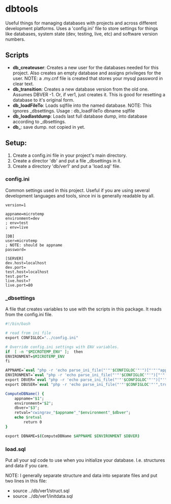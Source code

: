 # dbtools

Useful things for managing databases with projects and across different development platforms. Uses a 'config.ini' file to store settings for things like databases, system state (dev, testing, live, etc) and software version numbers.

## Scripts

* **db_createuser**: Creates a new user for the databases needed for this project. Also creates an empty database and assigns privileges for the user. NOTE: a .my.cnf file is created that stores your mysql password in clear text.
* **db_transition**: Creates a new database version from the old one. Assumes DBVER -1. Or, if ver1, just creates it. This is good for resetting a database to it's original form.
* **db_loadFileTo**: Loads sqlfile into the named database. NOTE: This ignores _dbsettings. Usage : db_loadFileTo dbname sqlfile
* **db_loadlastdump**:  Loads last full database dump, into database according to _dbsettings.
* **db_**: save dump. not copied in yet.


## Setup:
1. Create a config.ini file in your project's main directory.
1. Create a director 'db' and put a file _dbsettings in it. 
1. Create a directory 'db/ver1' and put a 'load.sql' file.

### config.ini
Common settings used in this project. Useful if you are using several development languages and tools, since ini is generally readable by all.
```
version=1

appname=microtemp
environment=dev
; env=test
; env=live

[DB]
user=microtemp
; NOTE: should be appname
password=

[SERVER]
dev.host=localhost
dev.port=
test.host=localhost
test.port=
live.host=?
live.port=80
```

### _dbsettings

A file that creates variables to use with the scripts in this package. It reads from the config.ini file.
``` tcsh
#!/bin/bash

# read from ini file
export CONFIGLOC="../config.ini"

# Override config.ini settings with ENV variables.
if  [ -n "$MICROTEMP_ENV" ];  then
ENVIRONMENT=$MICROTEMP_ENV
fi

APPNAME=`eval "php -r 'echo parse_ini_file("'"'$CONFIGLOC'"'")["'"'"appname"'"'"]"";'"`
ENVIRONMENT=`eval "php -r 'echo parse_ini_file("'"'$CONFIGLOC'"'")["'"'"environment"'"'"]"";'"`
export DBVER=`eval "php -r 'echo parse_ini_file("'"'$CONFIGLOC'"'")["'"'"version"'"'"]"";'"`
export DBUSER=`eval "php -r 'echo parse_ini_file("'"'$CONFIGLOC'"'",true)["'"'"DB"'"'"]["'"'"user"'"'"]"";'"`

ComputeDBName() {
    appname="$1";
    environment="$2";
    dbver="$3";
    retval="cwingrav_"$appname"_"$environment"_$dbver";
    echo $retval
        return 0
}

export DBNAME=$(ComputeDBName $APPNAME $ENVIRONMENT $DBVER)
```

### load.sql
Put all your sql code to use when you initialize your database. I.e. structures and data if you care.

NOTE: I generally separate structure and data into separate files and put two lines in this file: 
* source ../db/ver1/struct.sql
* source ../db/ver1/initdata.sql
